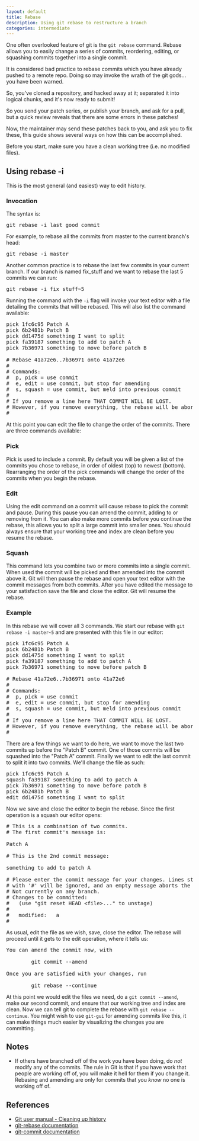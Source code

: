 ```yaml
---
layout: default
title: Rebase
description: Using git rebase to restructure a branch
categories: intermediate
---
```


<p class="intro">One often overlooked feature of git is the <code>git rebase</code> command. Rebase allows you to easily change a series of commits, reordering, editing, or squashing commits together into a single commit.</p>

<span class="attention">It is considered bad practice to rebase commits which you have already pushed to a remote repo.  Doing so may invoke the wrath of the git gods... you have been warned.</span>

So, you've cloned a repository, and hacked away at it; separated it into logical chunks, and it's now ready to submit!

So you send your patch series, or publish your branch, and ask for a pull, but a quick review reveals that there are some errors in these patches!

Now, the maintainer may send these patches back to you, and ask you to fix these, this guide shows several ways on how this can be accomplished.

Before you start, make sure you have a clean working tree (i.e. no modified files).

Using rebase -i
---------------

This is the most general (and easiest) way to edit history.

### Invocation

The syntax is:

<pre class="terminal">git rebase -i last_good_commit</pre>

For example, to rebase all the commits from master to the current branch's head:

<pre class="terminal">git rebase -i master</pre>

Another common practice is to rebase the last few commits in your current branch.  If our branch is named fix_stuff and we want to rebase the last 5 commits we can run:

<pre class="terminal">git rebase -i fix_stuff~5</pre>

Running the command with the `-i` flag will invoke your text editor with a file detailing the commits that will be rebased.  This will also list the command available:

<pre>
pick 1fc6c95 Patch A
pick 6b2481b Patch B
pick dd1475d something I want to split
pick fa39187 something to add to patch A
pick 7b36971 something to move before patch B

# Rebase 41a72e6..7b36971 onto 41a72e6
#
# Commands:
#  p, pick = use commit
#  e, edit = use commit, but stop for amending
#  s, squash = use commit, but meld into previous commit
#
# If you remove a line here THAT COMMIT WILL BE LOST.
# However, if you remove everything, the rebase will be aborted.
#
</pre>

At this point you can edit the file to change the order of the commits.  There are three commands available:

### Pick

Pick is used to include a commit.  By default you will be given a list of the commits you chose to rebase, in order of oldest (top) to newest (bottom).  Rearranging the order of the pick commands will change the order of the commits when you begin the rebase.

### Edit

Using the edit command on a commit will cause rebase to pick the commit and pause.  During this pause you can amend the commit, adding to or removing from it.  You can also make more commits before you continue the rebase, this allows you to split a large commit into smaller ones.  You should always ensure that your working tree and index are clean before you resume the rebase.

### Squash

This command lets you combine two or more commits into a single commit.  When used the commit will be picked and then amended into the commit above it.  Git will then pause the rebase and open your text editor with the commit messages from both commits.  After you have edited the message to your satisfaction save the file and close the editor.  Git will resume the rebase.

### Example

In this rebase we will cover all 3 commands.  We start our rebase with `git rebase -i master~5` and are presented with this file in our editor:

<pre>
pick 1fc6c95 Patch A
pick 6b2481b Patch B
pick dd1475d something I want to split
pick fa39187 something to add to patch A
pick 7b36971 something to move before patch B

# Rebase 41a72e6..7b36971 onto 41a72e6
#
# Commands:
#  p, pick = use commit
#  e, edit = use commit, but stop for amending
#  s, squash = use commit, but meld into previous commit
#
# If you remove a line here THAT COMMIT WILL BE LOST.
# However, if you remove everything, the rebase will be aborted.
#
</pre>

There are a few things we want to do here, we want to move the last two commits up before the "Patch B" commit.  One of those commits will be squashed into the "Patch A" commit.  Finally we want to edit the last commit to split it into two commits.  We'll change the file as such:

<pre>
pick 1fc6c95 Patch A
squash fa39187 something to add to patch A
pick 7b36971 something to move before patch B
pick 6b2481b Patch B
edit dd1475d something I want to split
</pre>

Now we save and close the editor to begin the rebase.  Since the first operation is a squash our editor opens:

<pre>
# This is a combination of two commits.
# The first commit's message is:

Patch A

# This is the 2nd commit message:

something to add to patch A

# Please enter the commit message for your changes. Lines starting
# with '#' will be ignored, and an empty message aborts the commit.
# Not currently on any branch.
# Changes to be committed:
#   (use "git reset HEAD &lt;file>..." to unstage)
#
#	modified:   a
#
</pre>

As usual, edit the file as we wish, save, close the editor.  The rebase will proceed until it gets to the edit operation, where it tells us:

<pre class="terminal">
You can amend the commit now, with

        git commit --amend

Once you are satisfied with your changes, run

        git rebase --continue
</pre>

At this point we would edit the files we need, do a `git commit --amend`, make our second commit, and ensure that our working tree and index are clean.  Now we can tell git to complete the rebase with `git rebase --continue`.  You might wish to use `git-gui` for amending commits like this, it can make things much easier by visualizing the changes you are committing.

Notes
-----

* If others have branched off of the work you have been doing, do _not_ modify any of the commits.  The rule in Git is that if you have work that people are working off of, you will make it hell for them if you change it.  Rebasing and amending are only for commits that you *know* no one is working off of.

References
----------

* [Git user manual - Cleaning up history](http://www.kernel.org/pub/software/scm/git/docs/user-manual.html#cleaning-up-history)
* [git-rebase documentation](http://www.kernel.org/pub/software/scm/git/docs/git-rebase.html)
* [git-commit documentation](http://www.kernel.org/pub/software/scm/git/docs/git-commit.html)
